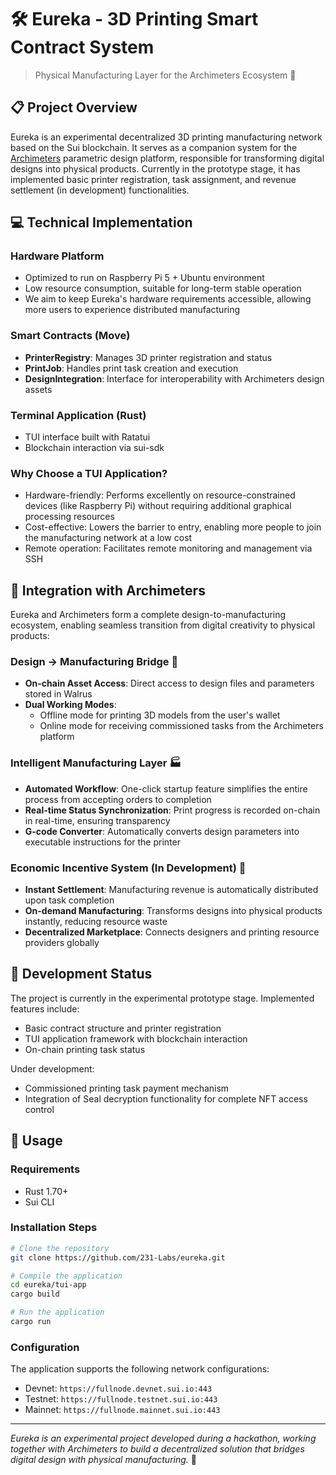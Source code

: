 # 🛠️ Eureka - 3D Printing Smart Contract System

> Physical Manufacturing Layer for the Archimeters Ecosystem 🔄


## 📋 Project Overview

Eureka is an experimental decentralized 3D printing manufacturing network based on the Sui blockchain. It serves as a companion system for the [Archimeters](https://github.com/231-Labs/archimeters) parametric design platform, responsible for transforming digital designs into physical products. Currently in the prototype stage, it has implemented basic printer registration, task assignment, and revenue settlement (in development) functionalities.

## 💻 Technical Implementation

### Hardware Platform
- Optimized to run on Raspberry Pi 5 + Ubuntu environment
- Low resource consumption, suitable for long-term stable operation
- We aim to keep Eureka's hardware requirements accessible, allowing more users to experience distributed manufacturing

### Smart Contracts (Move)
- **PrinterRegistry**: Manages 3D printer registration and status
- **PrintJob**: Handles print task creation and execution
- **DesignIntegration**: Interface for interoperability with Archimeters design assets

### Terminal Application (Rust)
- TUI interface built with Ratatui
- Blockchain interaction via sui-sdk

### Why Choose a TUI Application?
- Hardware-friendly: Performs excellently on resource-constrained devices (like Raspberry Pi) without requiring additional graphical processing resources
- Cost-effective: Lowers the barrier to entry, enabling more people to join the manufacturing network at a low cost
- Remote operation: Facilitates remote monitoring and management via SSH

## 🔄 Integration with Archimeters

Eureka and Archimeters form a complete design-to-manufacturing ecosystem, enabling seamless transition from digital creativity to physical products:

### Design → Manufacturing Bridge 🌉
- **On-chain Asset Access**: Direct access to design files and parameters stored in Walrus
- **Dual Working Modes**: 
  - Offline mode for printing 3D models from the user's wallet
  - Online mode for receiving commissioned tasks from the Archimeters platform

### Intelligent Manufacturing Layer 🏭
- **Automated Workflow**: One-click startup feature simplifies the entire process from accepting orders to completion
- **Real-time Status Synchronization**: Print progress is recorded on-chain in real-time, ensuring transparency
- **G-code Converter**: Automatically converts design parameters into executable instructions for the printer

### Economic Incentive System (In Development) 💸
- **Instant Settlement**: Manufacturing revenue is automatically distributed upon task completion
- **On-demand Manufacturing**: Transforms designs into physical products instantly, reducing resource waste
- **Decentralized Marketplace**: Connects designers and printing resource providers globally

## 🧪 Development Status

The project is currently in the experimental prototype stage. Implemented features include:
- Basic contract structure and printer registration
- TUI application framework with blockchain interaction
- On-chain printing task status

Under development:
- Commissioned printing task payment mechanism
- Integration of Seal decryption functionality for complete NFT access control

## 🚀 Usage

### Requirements
- Rust 1.70+
- Sui CLI

### Installation Steps
```bash
# Clone the repository
git clone https://github.com/231-Labs/eureka.git

# Compile the application
cd eureka/tui-app
cargo build

# Run the application
cargo run
```

### Configuration
The application supports the following network configurations:
- Devnet: `https://fullnode.devnet.sui.io:443`
- Testnet: `https://fullnode.testnet.sui.io:443`
- Mainnet: `https://fullnode.mainnet.sui.io:443`

---

*Eureka is an experimental project developed during a hackathon, working together with Archimeters to build a decentralized solution that bridges digital design with physical manufacturing.* 🔬
